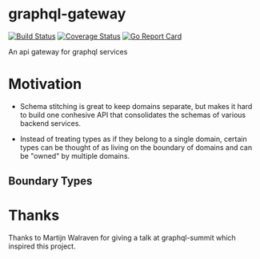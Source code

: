 graphql-gateway 
===
[![Build Status](https://travis-ci.com/AlecAivazis/graphql-gateway.svg?branch=master)](https://travis-ci.com/AlecAivazis/graphql-gateway) [![Coverage Status](https://coveralls.io/repos/github/AlecAivazis/graphql-gateway/badge.svg?branch=master)](https://coveralls.io/github/AlecAivazis/graphql-gateway?branch=master) [![Go Report Card](https://goreportcard.com/badge/github.com/alecaivazis/graphql-gateway)](https://goreportcard.com/report/github.com/alecaivazis/graphql-gateway)

An api gateway for graphql services

# Motivation

* Schema stitching is great to keep domains separate, but makes it hard to build one conhesive API that consolidates
the schemas of various backend services. 

* Instead of treating types as if they belong to a single domain, certain 
types can be thought of as living on the boundary of domains and can be "owned" by multiple domains.

## Boundary Types

# Thanks

Thanks to Martijn Walraven for giving a talk at graphql-summit which inspired this project.
